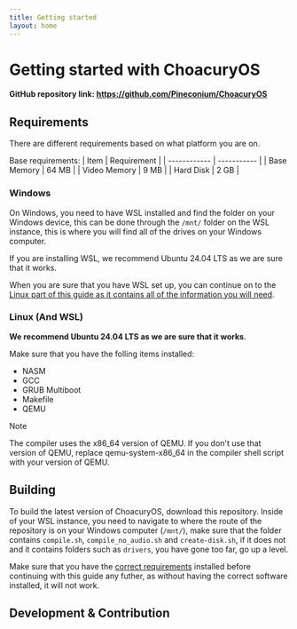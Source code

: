 ```yaml
---
title: Getting started
layout: home
---
```


# Getting started with ChoacuryOS

**GitHub repository link: https://github.com/Pineconium/ChoacuryOS**

## Requirements
There are different requirements based on what platform you are on.

Base requirements:
| Item         | Requirement |
| ------------ | ----------- |
| Base Memory  | 64 MB       |
| Video Memory | 9 MB        |
| Hard Disk    | 2 GB        |

### Windows
On Windows, you need to have WSL installed and find the folder on your Windows device, this can be done through the `/mnt/` folder on the WSL instance, this is where you will find all of the drives on your Windows computer.

If you are installing WSL, we recommend Ubuntu 24.04 LTS as we are sure that it works.

When you are sure that you have WSL set up, you can continue on to the [Linux part of this guide as it contains all of the information you will need](#linux-and-wsl).

### Linux (And WSL)
**We recommend Ubuntu 24.04 LTS as we are sure that it works**.

Make sure that you have the folling items installed:
- NASM
- GCC
- GRUB Multiboot
- Makefile
- QEMU

> [!NOTE]  
> The compiler uses the x86_64 version of QEMU. If you don't use that version of QEMU, replace qemu-system-x86_64 in the compiler shell script with your version of QEMU.

## Building
To build the latest version of ChoacuryOS, download this repository.
Inside of your WSL instance, you need to navigate to where the route of the repository is on your Windows computer (`/mnt/`), make sure that the folder contains `compile.sh`, `compile_no_audio.sh` and `create-disk.sh`, if it does not and it contains folders such as `drivers`, you have gone too far, go up a level.

Make sure that you have the [correct requirements](#requirements) installed before continuing with this guide any futher, as without having the correct software installed, it will not work.

## Development & Contribution